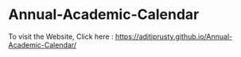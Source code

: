# Annual-Academic-Calendar
To visit the Website,
Click here : https://aditiprusty.github.io/Annual-Academic-Calendar/
